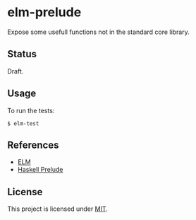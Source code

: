 # elm-prelude

Expose some usefull functions not in the standard core library.

## Status
Draft.

## Usage
To run the tests: 
```shell
$ elm-test
```

## References

* [ELM](http://elm-lang.org/)
* [Haskell Prelude](https://hackage.haskell.org/package/base-4.10.0.0/docs/Prelude.html)

## License

This project is licensed under [MIT](./LICENSE).

